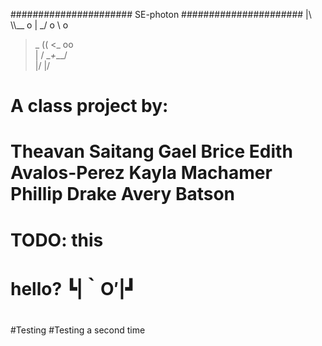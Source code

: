 ###################### SE-photon ###################### 
|\   \\\\__     o
| \_/    o \    o 
> _   (( <_  oo  
| / \__+___/      
|/     |/
#
# A class project by:
#       Theavan Saitang     Gael Brice     Edith Avalos-Perez     Kayla Machamer     Phillip Drake     Avery Batson
#
#
# TODO: this
#
# hello? ┗|｀O′|┛
#
#Testing
#Testing a second time
